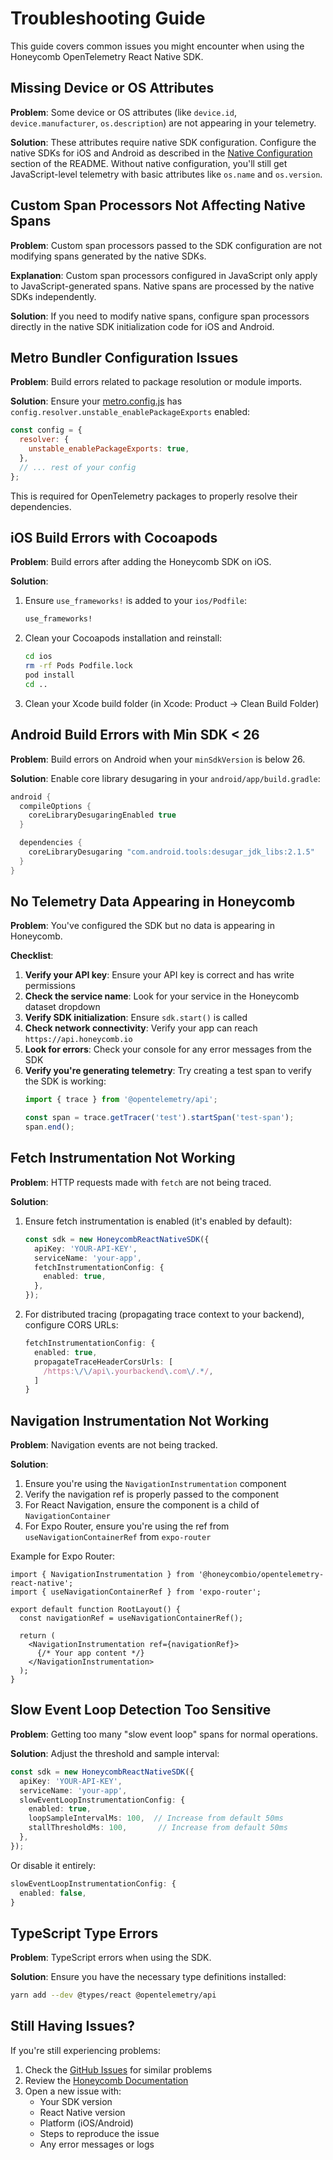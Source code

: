 # Troubleshooting Guide

This guide covers common issues you might encounter when using the Honeycomb OpenTelemetry React Native SDK.

## Missing Device or OS Attributes

**Problem**: Some device or OS attributes (like `device.id`, `device.manufacturer`, `os.description`) are not appearing in your telemetry.

**Solution**: These attributes require native SDK configuration. Configure the native SDKs for iOS and Android as described in the [Native Configuration](README.md#native-configuration) section of the README. Without native configuration, you'll still get JavaScript-level telemetry with basic attributes like `os.name` and `os.version`.

## Custom Span Processors Not Affecting Native Spans

**Problem**: Custom span processors passed to the SDK configuration are not modifying spans generated by the native SDKs.

**Explanation**: Custom span processors configured in JavaScript only apply to JavaScript-generated spans. Native spans are processed by the native SDKs independently.

**Solution**: If you need to modify native spans, configure span processors directly in the native SDK initialization code for iOS and Android.

## Metro Bundler Configuration Issues

**Problem**: Build errors related to package resolution or module imports.

**Solution**: Ensure your [metro.config.js](example/metro.config.js) has `config.resolver.unstable_enablePackageExports` enabled:

```javascript
const config = {
  resolver: {
    unstable_enablePackageExports: true,
  },
  // ... rest of your config
};
```

This is required for OpenTelemetry packages to properly resolve their dependencies.

## iOS Build Errors with Cocoapods

**Problem**: Build errors after adding the Honeycomb SDK on iOS.

**Solution**:

1. Ensure `use_frameworks!` is added to your `ios/Podfile`:
   ```ruby
   use_frameworks!
   ```

2. Clean your Cocoapods installation and reinstall:
   ```sh
   cd ios
   rm -rf Pods Podfile.lock
   pod install
   cd ..
   ```

3. Clean your Xcode build folder (in Xcode: Product → Clean Build Folder)

## Android Build Errors with Min SDK < 26

**Problem**: Build errors on Android when your `minSdkVersion` is below 26.

**Solution**: Enable core library desugaring in your `android/app/build.gradle`:

```kotlin
android {
  compileOptions {
    coreLibraryDesugaringEnabled true
  }

  dependencies {
    coreLibraryDesugaring "com.android.tools:desugar_jdk_libs:2.1.5"
  }
}
```

## No Telemetry Data Appearing in Honeycomb

**Problem**: You've configured the SDK but no data is appearing in Honeycomb.

**Checklist**:

1. **Verify your API key**: Ensure your API key is correct and has write permissions
2. **Check the service name**: Look for your service in the Honeycomb dataset dropdown
3. **Verify SDK initialization**: Ensure `sdk.start()` is called
4. **Check network connectivity**: Verify your app can reach `https://api.honeycomb.io`
5. **Look for errors**: Check your console for any error messages from the SDK
6. **Verify you're generating telemetry**: Try creating a test span to verify the SDK is working:
   ```typescript
   import { trace } from '@opentelemetry/api';

   const span = trace.getTracer('test').startSpan('test-span');
   span.end();
   ```

## Fetch Instrumentation Not Working

**Problem**: HTTP requests made with `fetch` are not being traced.

**Solution**:

1. Ensure fetch instrumentation is enabled (it's enabled by default):
   ```typescript
   const sdk = new HoneycombReactNativeSDK({
     apiKey: 'YOUR-API-KEY',
     serviceName: 'your-app',
     fetchInstrumentationConfig: {
       enabled: true,
     },
   });
   ```

2. For distributed tracing (propagating trace context to your backend), configure CORS URLs:
   ```typescript
   fetchInstrumentationConfig: {
     enabled: true,
     propagateTraceHeaderCorsUrls: [
       /https:\/\/api\.yourbackend\.com\/.*/,
     ]
   }
   ```

## Navigation Instrumentation Not Working

**Problem**: Navigation events are not being tracked.

**Solution**:

1. Ensure you're using the `NavigationInstrumentation` component
2. Verify the navigation ref is properly passed to the component
3. For React Navigation, ensure the component is a child of `NavigationContainer`
4. For Expo Router, ensure you're using the ref from `useNavigationContainerRef` from `expo-router`

Example for Expo Router:
```tsx
import { NavigationInstrumentation } from '@honeycombio/opentelemetry-react-native';
import { useNavigationContainerRef } from 'expo-router';

export default function RootLayout() {
  const navigationRef = useNavigationContainerRef();

  return (
    <NavigationInstrumentation ref={navigationRef}>
      {/* Your app content */}
    </NavigationInstrumentation>
  );
}
```

## Slow Event Loop Detection Too Sensitive

**Problem**: Getting too many "slow event loop" spans for normal operations.

**Solution**: Adjust the threshold and sample interval:

```typescript
const sdk = new HoneycombReactNativeSDK({
  apiKey: 'YOUR-API-KEY',
  serviceName: 'your-app',
  slowEventLoopInstrumentationConfig: {
    enabled: true,
    loopSampleIntervalMs: 100,  // Increase from default 50ms
    stallThresholdMs: 100,       // Increase from default 50ms
  },
});
```

Or disable it entirely:
```typescript
slowEventLoopInstrumentationConfig: {
  enabled: false,
}
```

## TypeScript Type Errors

**Problem**: TypeScript errors when using the SDK.

**Solution**: Ensure you have the necessary type definitions installed:

```sh
yarn add --dev @types/react @opentelemetry/api
```

## Still Having Issues?

If you're still experiencing problems:

1. Check the [GitHub Issues](https://github.com/honeycombio/honeycomb-opentelemetry-react-native/issues) for similar problems
2. Review the [Honeycomb Documentation](https://docs.honeycomb.io/get-started/start-building/application/react-native/)
3. Open a new issue with:
   - Your SDK version
   - React Native version
   - Platform (iOS/Android)
   - Steps to reproduce the issue
   - Any error messages or logs
